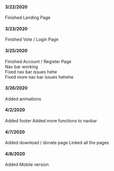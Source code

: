 #### 3/22/2020

Finished Landing Page

#### 3/23/2020

Finished Vote / Login Page

#### 3/25/2020

Finished Account / Register Page\
 Nav bar working\
Fixed nav bar issues hehe\
Fixed more nav bar issues hehehe

#### 3/26/2020

Added animations

#### 4/2/2020

Added footer
Added more functions to navbar

#### 4/7/2020

Added download / donate page
Linked all the pages

#### 4/8/2020

Added Mobile version
